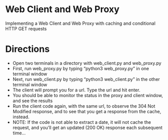 # Web Client and Web Proxy
Implementing a Web Client and Web Proxy with caching and conditional HTTP GET requests

# Directions
- Open two terminals in a directory with web_client.py and web_proxy.py
- First, run web_proxy.py by typing “python3 web_proxy.py” in one terminal window
- Next, run web_client.py by typing “python3 web_client.py” in the other terminal window
- The client will prompt you for a url. Type the url and hit enter. 
- You should be able to monitor the status in the proxy and client window, and see the results
- Run the client code again, with the same url, to observe the 304 Not Modified response, and to see that you get a response from the cache, instead. 
- NOTE: If the code is not able to extract a date, it will not cache the request, and you’ll get an updated (200 OK) response each subsequent time...
